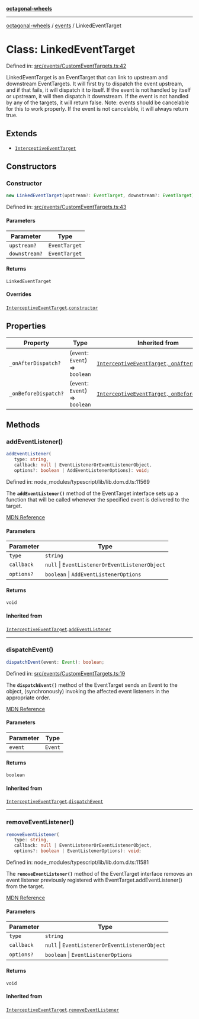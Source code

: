 [**octagonal-wheels**](../../README.md)

***

[octagonal-wheels](../../modules.md) / [events](../README.md) / LinkedEventTarget

# Class: LinkedEventTarget

Defined in: [src/events/CustomEventTargets.ts:42](https://github.com/vrtmrz/octagonal-wheels/blob/main/src/events/CustomEventTargets.ts#L42)

LinkedEventTarget is an EventTarget that can link to upstream and downstream EventTargets.
It will first try to dispatch the event upstream, and if that fails, it will dispatch it to itself.
If the event is not handled by itself or upstream, it will then dispatch it downstream.
If the event is not handled by any of the targets, it will return false.
Note: events should be cancelable for this to work properly.
If the event is not cancelable, it will always return true.

## Extends

- [`InterceptiveEventTarget`](../InterceptiveEventTarget/README.md)

## Constructors

### Constructor

```ts
new LinkedEventTarget(upstream?: EventTarget, downstream?: EventTarget): LinkedEventTarget;
```

Defined in: [src/events/CustomEventTargets.ts:43](https://github.com/vrtmrz/octagonal-wheels/blob/main/src/events/CustomEventTargets.ts#L43)

#### Parameters

| Parameter | Type |
| ------ | ------ |
| `upstream?` | `EventTarget` |
| `downstream?` | `EventTarget` |

#### Returns

`LinkedEventTarget`

#### Overrides

[`InterceptiveEventTarget`](../InterceptiveEventTarget/README.md).[`constructor`](../InterceptiveEventTarget/README.md#constructor)

## Properties

| Property | Type | Inherited from | Defined in |
| ------ | ------ | ------ | ------ |
| <a id="_onafterdispatch"></a> `_onAfterDispatch?` | (`event`: `Event`) => `boolean` | [`InterceptiveEventTarget`](../InterceptiveEventTarget/README.md).[`_onAfterDispatch`](../InterceptiveEventTarget/README.md#_onafterdispatch) | [src/events/CustomEventTargets.ts:11](https://github.com/vrtmrz/octagonal-wheels/blob/main/src/events/CustomEventTargets.ts#L11) |
| <a id="_onbeforedispatch"></a> `_onBeforeDispatch?` | (`event`: `Event`) => `boolean` | [`InterceptiveEventTarget`](../InterceptiveEventTarget/README.md).[`_onBeforeDispatch`](../InterceptiveEventTarget/README.md#_onbeforedispatch) | [src/events/CustomEventTargets.ts:10](https://github.com/vrtmrz/octagonal-wheels/blob/main/src/events/CustomEventTargets.ts#L10) |

## Methods

### addEventListener()

```ts
addEventListener(
   type: string, 
   callback: null | EventListenerOrEventListenerObject, 
   options?: boolean | AddEventListenerOptions): void;
```

Defined in: node\_modules/typescript/lib/lib.dom.d.ts:11569

The **`addEventListener()`** method of the EventTarget interface sets up a function that will be called whenever the specified event is delivered to the target.

[MDN Reference](https://developer.mozilla.org/docs/Web/API/EventTarget/addEventListener)

#### Parameters

| Parameter | Type |
| ------ | ------ |
| `type` | `string` |
| `callback` | `null` \| `EventListenerOrEventListenerObject` |
| `options?` | `boolean` \| `AddEventListenerOptions` |

#### Returns

`void`

#### Inherited from

[`InterceptiveEventTarget`](../InterceptiveEventTarget/README.md).[`addEventListener`](../InterceptiveEventTarget/README.md#addeventlistener)

***

### dispatchEvent()

```ts
dispatchEvent(event: Event): boolean;
```

Defined in: [src/events/CustomEventTargets.ts:19](https://github.com/vrtmrz/octagonal-wheels/blob/main/src/events/CustomEventTargets.ts#L19)

The **`dispatchEvent()`** method of the EventTarget sends an Event to the object, (synchronously) invoking the affected event listeners in the appropriate order.

[MDN Reference](https://developer.mozilla.org/docs/Web/API/EventTarget/dispatchEvent)

#### Parameters

| Parameter | Type |
| ------ | ------ |
| `event` | `Event` |

#### Returns

`boolean`

#### Inherited from

[`InterceptiveEventTarget`](../InterceptiveEventTarget/README.md).[`dispatchEvent`](../InterceptiveEventTarget/README.md#dispatchevent)

***

### removeEventListener()

```ts
removeEventListener(
   type: string, 
   callback: null | EventListenerOrEventListenerObject, 
   options?: boolean | EventListenerOptions): void;
```

Defined in: node\_modules/typescript/lib/lib.dom.d.ts:11581

The **`removeEventListener()`** method of the EventTarget interface removes an event listener previously registered with EventTarget.addEventListener() from the target.

[MDN Reference](https://developer.mozilla.org/docs/Web/API/EventTarget/removeEventListener)

#### Parameters

| Parameter | Type |
| ------ | ------ |
| `type` | `string` |
| `callback` | `null` \| `EventListenerOrEventListenerObject` |
| `options?` | `boolean` \| `EventListenerOptions` |

#### Returns

`void`

#### Inherited from

[`InterceptiveEventTarget`](../InterceptiveEventTarget/README.md).[`removeEventListener`](../InterceptiveEventTarget/README.md#removeeventlistener)

